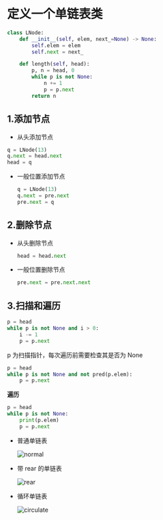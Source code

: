 # 定义一个单链表类

```python
class LNode:
    def __init__(self, elem, next_=None) -> None:
        self.elem = elem
        self.next = next_

    def length(self, head):
        p, n = head, 0
        while p is not None:
            n += 1
            p = p.next
       	return n
```

## 1.添加节点

- 从头添加节点

```python
q = LNode(13)
q.next = head.next
head = q
```

- 一般位置添加节点

  ```python
  q = LNode(13)
  q.next = pre.next
  pre.next = q
  ```

## 2.删除节点

- 从头删除节点

  ```python
  head = head.next
  ```

- 一般位置删除节点

  ```python
  pre.next = pre.next.next
  ```

## 3.扫描和遍历

```python
p = head
while p is not None and i > 0:
	i -= 1
	p = p.next
```

p 为扫描指针，每次遍历前需要检查其是否为 None

```python
p = head
while p is not None and not pred(p.elem):
    p = p.next
```

**遍历**

```python
p = head
while p is not None:
    print(p.elem)
    p = p.next
```

- 普通单链表

  ![normal](/home/rossetta/python_works/data_structure/link_list/pictures/normal_single_linked_list.png)

- 带 rear 的单链表

  ![rear](/home/rossetta/python_works/data_structure/link_list/pictures/with_rear_single_linked_list.png)

- 循环单链表

  ![circulate](/home/rossetta/python_works/data_structure/link_list/pictures/circulate_single_linked_list.png)
